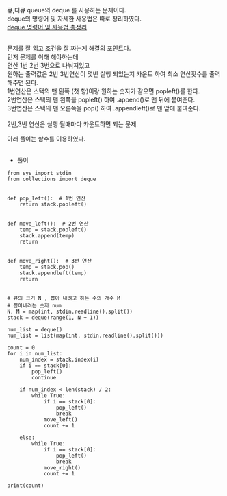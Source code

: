 큐,디큐 queue의 deque 를 사용하는 문제이다.  
deque의 명령어 및 자세한 사용법은 따로 정리하였다.  
[deque 명령어 및 사용법 총정리](https://gorokke.tistory.com/115)  
##
문제를 잘 읽고 조건을 잘 짜는게 해결의 포인트다.  
먼저 문제를 이해 해야하는데  
연산 1번 2번 3번으로 나눠져있고  
원하는 출력값은 2번 3번연산이 몇번 실행 되었는지 카운트 하여 최소 연산횟수를
출력해주면 된다.  
1번연산은 스택의 맨 왼쪽 (첫 항)이랑 원하는 숫자가 같으면 popleft()를 한다.  
2번연산은 스택의 맨 왼쪽을 popleft() 하여 .append()로 맨 뒤에 붙여준다.  
3번연산은 스택의 맨 오른쪽을 pop() 하여 .appendleft()로 맨 앞에 붙여준다.   
<br>
2번,3번 연산은 실행 될때마다 카운트하면 되는 문제.  

아래 풀이는 함수를 이용하였다.
##

* 풀이
```
from sys import stdin
from collections import deque


def pop_left():  # 1번 연산
    return stack.popleft()


def move_left():  # 2번 연산
    temp = stack.popleft()
    stack.append(temp)
    return


def move_right():  # 3번 연산
    temp = stack.pop()
    stack.appendleft(temp)
    return


# 큐의 크기 N , 뽑아 내려고 하는 수의 개수 M
# 뽑아내려는 숫자 num
N, M = map(int, stdin.readline().split())
stack = deque(range(1, N + 1))

num_list = deque()
num_list = list(map(int, stdin.readline().split()))

count = 0
for i in num_list:
    num_index = stack.index(i)
    if i == stack[0]:
        pop_left()
        continue

    if num_index < len(stack) / 2:
        while True:
            if i == stack[0]:
                pop_left()
                break
            move_left()
            count += 1

    else:
        while True:
            if i == stack[0]:
                pop_left()
                break
            move_right()
            count += 1

print(count)

```
